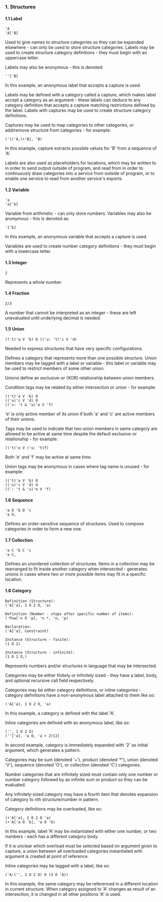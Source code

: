 ﻿### 1. Structures
#### 1.1 Label
    'A
    'A['B]

Used to give names to structure categories so they can be expanded elsewhere - can only be used to store structure categories. Labels may be used to create structure category definitions - they must begin with an uppercase letter.

Labels may also be anonymous - this is denoted:

    ''['B]

In this example, an anonymous label that accepts a capture is used.

Labels may be defined with a category called a capture, which makes label accept a category as an argument - these labels can deduce to any category definition that accepts a capture matching restrictions defined by the label. Labels with captures may be used to create structure category definitions.

Captures may be used to map categories to other categories, or add/remove
structure from categories - for example:

    ('[('A,)+'B], 'B)

In this example, capture extracts possible values for 'B' from a sequence of 'A'.

Labels are also used as placeholders for locations, which may be written to in order to send output outside of program, and read from in order to continuously draw categories into a service from outside of program, or to enable one service to read from another service's exports.

#### 1.2 Variable
    'a
    'a['b]

Variable from arithmetic - can only store numbers. Variables may also be
anonymous - this is denoted as:

    '['b]

In this example, an anonymous variable that accepts a capture is used.

Variables are used to create number category definitions - they must begin
with a lowercase letter.

#### 1.3 Integer
    2

Represents a whole number.

#### 1.4 Fraction
    2/3

A number that cannot be interpreted as an integer - these are left unevaluated
until underlying decimal is needed.

#### 1.5 Union
    (('t)'a V 'b) O (('u: 't)'c V 'd)

Needed to express structures that have very specific configurations.

Defines a category that represents more than one possible structure. Union members may be tagged with a label or variable - this label or variable may be used to restrict members of some other union.

Unions define an exclusive-or (XOR) relationship between union members.

Condition tags may be related by either intersection or union - for example:

    (('t)'a V 'b) O
    (('u)'c V 'd) O
    (('v: 't & 'u)'e V 'f)

'e' is only active member of its union if both 'a' and 'c' are active members of their unions.

Tags may be used to indicate that two union members in same category are allowed to be active at same time despite the default exclusive-or relationship - for example:

    (('t)'e V ('u: 't)f)

Both 'e' and 'f' may be active at same time.

Union tags may be anonymous in cases where tag name is unused - for example:

    (('t)'a V 'b) O
    (('u)'c V 'd) O
    ((': 't & 'u)'e V 'f)

#### 1.6 Sequence
    'a O 'b O 'c
    'a O,

Defines an order-sensitive sequence of structures. Used to compose categories
in order to form a new one.

#### 1.7 Collection
    'a C 'b C 'c
    'a C,

Defines an unordered collection of structures. Items in a collection may be
rearranged to fit inside another category when intersected - generates unions
in cases where two or more possible items may fit in a specific location.

#### 1.8 Category
    Definition (Structure):
    ('A['a], 1 O 2 O, 'a)

    Definition (Number - stops after specific number of items):
    ('Pow['n O 'p], 'n *, 'n, 'p)

    Declaration:
    ('A['a], Constraint)

    Instance (Structure - finite):
    (1 O 2)

    Instance (Structure - infinite):
    (1 O 2 O,)

Represents numbers and/or structures in language that may be intersected.

Categories may be either finitely or infinitely sized - they have
a label, body, and optional recursive call field respectively.

Categories may be either category definitions, or inline categories - category definitions have a non-anonymous label attached to them like so:

    ('A['a], 1 O 2 O, 'a)

In this example, a category is defined with the label 'A'.

Inline categories are defined with an anonymous label, like so:

    ('', 1 O 2 O)
    (''['a], 'a O, 'a + 2)[2]

In second example, category is immediately expanded with '2' as initial argument, which generates a pattern.

Categories may be sum (denoted '+'), product (denoted '*'), union (denoted 'V'),
sequence (denoted 'O'), or collection (denoted 'C') categories.

Number categories that are infinitely sized must contain only one number or number category followed by an infinite sum or product so they can be evaluated.

Any infinitely-sized category may have a fourth item that denotes expansion of category to nth structure/number in pattern.

Category definitions may be overloaded, like so:

    (+'A['a], 1 O 2 O 'a)
    (+'A['a O 'b], 'a O 'b)

In this example, label 'A' may be instantiated with either one number, or two numbers - each has a different category body.

If it is unclear which overload must be selected based on argument given to capture,
a union between all overloaded categories instantiated with argument is
created at point of reference.

Inline categories may be tagged with a label, like so:

    ('A:('', 1 O 2 O) O (3 O 'A))

In this example, the same category may be referenced in a different location
in current structure. When category assigned to 'A' changes as result of
an intersection, it is changed in all other positions 'A' is used.